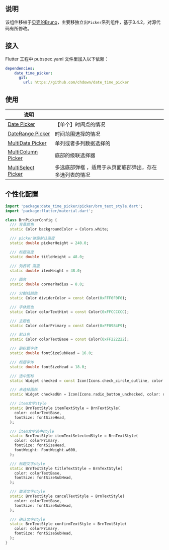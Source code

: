 ## 说明

该组件移植于[贝壳的Bruno](https://bruno.ke.com/page/)，主要移独立出`Picker`系列组件，基于3.4.2，对源代码有所修改。

## 接入

Flutter 工程中 pubspec.yaml 文件里加入以下依赖：

```yaml
dependencies:
    date_time_picker:
      git:
        url: https://github.com/chdown/date_time_picker
```

## 使用

| 说明                                                                               |                                                              |
|----------------------------------------------------------------------------------| ------------------------------------------------------------ |
| [Date Picker](/doc/BrnDatePicker/BrnDatePicker.md )                               | 【单个】时间点的情况                                         |
| [DateRange Picker]( /doc/BrnDateRangePicker/BrnDateRangePicker.md )               | 时间范围选择的情况                                           |
| [MultiData Picker]( /doc/BrnMultiColumnPicker/BrnMultiColumnPicker.md )           | 单列或者多列数据选择的                                       |
| [MultiColumn Picker]( /doc/BrnMultiDataPicker/BrnMultiDataPicker.md )             | 底部的级联选择器                                             |
| [MultiSelect Picker]( /doc/BrnMultiSelectListPicker/BrnMultiSelectListPicker.md ) | 多选底部弹框 ，适用于从页面底部弹出，存在多选列表的情况      |

## 个性化配置

```dart
import 'package:date_time_picker/picker/brn_text_style.dart';
import 'package:flutter/material.dart';

class BrnPickerConfig {
  /// 背景颜色
  static Color backgroundColor = Colors.white;

  /// picker弹窗默认高度
  static double pickerHeight = 240.0;

  /// 标题高度
  static double titleHeight = 48.0;

  /// 列表项 高度
  static double itemHeight = 48.0;

  /// 圆角
  static double cornerRadius = 8.0;

  /// 分割线颜色
  static Color dividerColor = const Color(0xFFF0F0F0);

  /// 字体颜色
  static Color colorTextHint = const Color(0xFFCCCCCC);

  /// 主题色
  static Color colorPrimary = const Color(0xFF0984F9);

  /// 默认色
  static Color colorTextBase = const Color(0xFF222222);

  /// 副标题字体
  static double fontSizeSubHead = 16.0;

  /// 标题字体
  static double fontSizeHead = 18.0;

  /// 选中图标
  static Widget checked = const Icon(Icons.check_circle_outline, color: Colors.blue);

  /// 未选择图标
  static Widget checkedUn = Icon(Icons.radio_button_unchecked, color: dividerColor);

  /// item文字style
  static BrnTextStyle itemTextStyle = BrnTextStyle(
    color: colorTextBase,
    fontSize: fontSizeHead,
  );

  /// item文字选中style
  static BrnTextStyle itemTextSelectedStyle = BrnTextStyle(
    color: colorPrimary,
    fontSize: fontSizeHead,
    fontWeight: FontWeight.w600,
  );

  /// 标题文字style
  static BrnTextStyle titleTextStyle = BrnTextStyle(
    color: colorTextBase,
    fontSize: fontSizeSubHead,
  );

  /// 取消文字style
  static BrnTextStyle cancelTextStyle = BrnTextStyle(
    color: colorTextBase,
    fontSize: fontSizeSubHead,
  );

  /// 确认文字style
  static BrnTextStyle confirmTextStyle = BrnTextStyle(
    color: colorPrimary,
    fontSize: fontSizeSubHead,
  );
}
```
